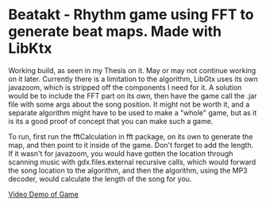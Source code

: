 # Beatakt - Rhythm game using FFT to generate beat maps. Made with LibKtx

Working build, as seen in my Thesis on it. May or may not continue working on it later. Currently there is a limitation to the algorithm, LibGtx uses its own javazoom, which is stripped off the components I need for it. A solution would be to include the FFT part on its own, then have the game call the .jar file with some args about the song position. It might not be worth it, and a separate algorithm might have to be used to make a "whole" game, but as it is its a good proof of concept that you can make such a game.

To run, first run the fftCalculation in fft package, on its own to generate the map, and then point to it inside of the game. Don't forget to add the length. If it wasn't for javazoom, you would have gotten the location through scanning music with gdx.files.external recursive calls, which would forward the song location to the algorithm, and then the algorithm, using the MP3 decoder, would calculate the length of the song for you.

[Video Demo of Game](video_demo.mp4)